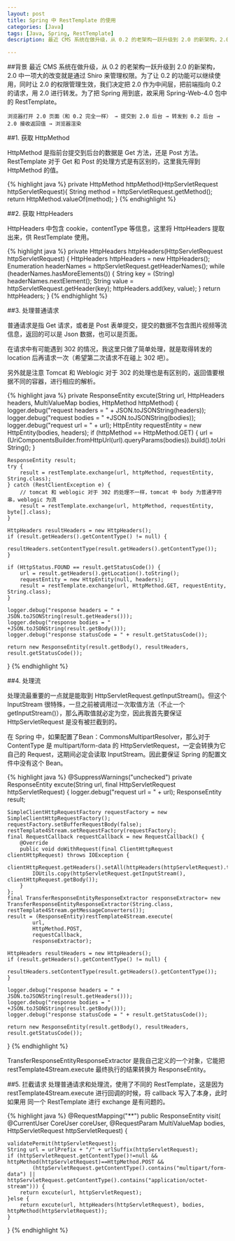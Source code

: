 ```yaml
---
layout: post
title: Spring 中 RestTemplate 的使用
categories: [Java]
tags: [Java, Spring, RestTemplate]
description: 最近 CMS 系统在做升级，从 0.2 的老架构一跃升级到 2.0 的新架构，2.0 中一项大的改变就是通过 Shiro 来管理权限。为了让 0.2 的功能可以继续使用，同时让 2.0 的权限管理生效，我们决定把 2.0 作为中间层，把前端指向 0.2 的请求，用 2.0 进行转发。为了把 Spring 用到底，故采用 Spring-Web-4.0 包中的 RestTemplate。

---
```


##背景
最近 CMS 系统在做升级，从 0.2 的老架构一跃升级到 2.0 的新架构，2.0 中一项大的改变就是通过 Shiro 来管理权限。为了让 0.2 的功能可以继续使用，同时让 2.0 的权限管理生效，我们决定把 2.0 作为中间层，把前端指向 0.2 的请求，用 2.0 进行转发。为了把 Spring 用到底，故采用 Spring-Web-4.0 包中的 RestTemplate。

	浏览器打开 2.0 页面（和 0.2 完全一样） → 提交到 2.0 后台 → 转发到 0.2 后台 → 2.0 接收返回值 → 浏览器渲染

##1. 获取 HttpMethod

HttpMethod 是指前台提交到后台的数据是 Get 方法，还是 Post 方法。RestTemplate 对于 Get 和 Post 的处理方式是有区别的，这里我先得到 HttpMethod 的值。

{% highlight java %}
private HttpMethod httpMethod(HttpServletRequest httpServletRequest){
	String method = httpServletRequest.getMethod();
	return HttpMethod.valueOf(method);
}
{% endhighlight %}

##2. 获取 HttpHeaders

HttpHeaders 中包含 cookie，contentType 等信息，这里将 HttpHeaders 提取出来，供 RestTemplate 使用。

{% highlight java %}
private HttpHeaders httpHeaders(HttpServletRequest httpServletRequest) {
	HttpHeaders httpHeaders = new HttpHeaders();
	Enumeration headerNames = httpServletRequest.getHeaderNames();
	while (headerNames.hasMoreElements()) {
		String key = (String) headerNames.nextElement();
		String value = httpServletRequest.getHeader(key);
		httpHeaders.add(key, value);
	}
	return httpHeaders;
}
{% endhighlight %}

##3. 处理普通请求

普通请求是指 Get 请求，或者是 Post 表单提交，提交的数据不包含图片视频等流信息，返回的可以是 Json 数据，也可以是页面。

在请求中有可能遇到 302 的情况，我这里只做了简单处理，就是取得转发的 location 后再请求一次（希望第二次请求不在碰上 302 吧）。

另外就是注意 Tomcat 和 Weblogic 对于 302 的处理也是有区别的，返回值要根据不同的容器，进行相应的解析。

{% highlight java %}
private ResponseEntity<String> excute(String url, HttpHeaders headers, MultiValueMap bodies, HttpMethod httpMethod) {
	logger.debug("request headers = " + JSON.toJSONString(headers));
	logger.debug("request bodies = " +JSON.toJSONString(bodies));
	logger.debug("request url = " + url);
	HttpEntity requestEntity = new HttpEntity(bodies, headers);
	if (httpMethod == HttpMethod.GET) {
		url = (UriComponentsBuilder.fromHttpUrl(url).queryParams(bodies)).build().toUriString();
	}
	
	ResponseEntity result;
	try {
		result = restTemplate.exchange(url, httpMethod, requestEntity, String.class);
	} catch (RestClientException e) {
		// tomcat 和 weblogic 对于 302 的处理不一样，tomcat 中 body 为普通字符串，weblogic 为流
		result = restTemplate.exchange(url, httpMethod, requestEntity, byte[].class);
	}
	
	HttpHeaders resultHeaders = new HttpHeaders();
	if (result.getHeaders().getContentType() != null) {
		resultHeaders.setContentType(result.getHeaders().getContentType());
	}
	
	if (HttpStatus.FOUND == result.getStatusCode()) {
		url = result.getHeaders().getLocation().toString();
		requestEntity = new HttpEntity(null, headers);
		result = restTemplate.exchange(url, HttpMethod.GET, requestEntity, String.class);
	}
	
	logger.debug("response headers = " + JSON.toJSONString(result.getHeaders()));
	logger.debug("response bodies = " +JSON.toJSONString(result.getBody()));
	logger.debug("response statusCode = " + result.getStatusCode());
	
	return new ResponseEntity(result.getBody(), resultHeaders, result.getStatusCode());
}
{% endhighlight %}

##4. 处理流

处理流最重要的一点就是能取到 HttpServletRequest.getInputStream()。但这个 InputStream 很特殊，一旦之前被调用过一次取值方法（不止一个 getInputStream()），那么再取值就必定为空，因此我首先要保证 HttpServletRequest 是没有被拦截到的。

在 Spring 中，如果配置了Bean：CommonsMultipartResolver，那么对于 ContentType 是 multipart/form-data 的 HttpServletRequest，一定会转换为它自己的 Request，这期间必定会读取 InputStream。因此要保证 Spring 的配置文件中没有这个 Bean。

{% highlight java %}
@SuppressWarnings("unchecked")
private ResponseEntity<String> excute(String url, final HttpServletRequest httpServletRequest) {
	logger.debug("request url = " + url);
	ResponseEntity result;
	
	SimpleClientHttpRequestFactory requestFactory = new SimpleClientHttpRequestFactory();
	requestFactory.setBufferRequestBody(false);     
	restTemplate4Stream.setRequestFactory(requestFactory); 
	final RequestCallback requestCallback = new RequestCallback() {
		@Override
		public void doWithRequest(final ClientHttpRequest clientHttpRequest) throws IOException {
			clientHttpRequest.getHeaders().setAll(httpHeaders(httpServletRequest).toSingleValueMap());
			IOUtils.copy(httpServletRequest.getInputStream(), clientHttpRequest.getBody());
		}
	};
	final TransferResponseEntityResponseExtractor responseExtractor= new TransferResponseEntityResponseExtractor(String.class, restTemplate4Stream.getMessageConverters());
	result = (ResponseEntity)restTemplate4Stream.execute(
			url, 
			HttpMethod.POST, 
			requestCallback, 
			responseExtractor);
	
	HttpHeaders resultHeaders = new HttpHeaders();
	if (result.getHeaders().getContentType() != null) {
		resultHeaders.setContentType(result.getHeaders().getContentType());
	}
	
	logger.debug("response headers = " + JSON.toJSONString(result.getHeaders()));
	logger.debug("response bodies = " +JSON.toJSONString(result.getBody()));
	logger.debug("response statusCode = " + result.getStatusCode());
	
	return new ResponseEntity(result.getBody(), resultHeaders, result.getStatusCode());
}
{% endhighlight %}

TransferResponseEntityResponseExtractor 是我自己定义的一个对象，它能把 restTemplate4Stream.execute 最终执行的结果转换为 ResponseEntity。

##5. 拦截请求
处理普通请求和处理流，使用了不同的 RestTemplate，这是因为 restTemplate4Stream.execute 进行回调的时候，将 callback 写入了本身，此时如果用 同一个 RestTemplate 进行 exchange 是有问题的。

{% highlight java %}
@RequestMapping("**")
public ResponseEntity<String> visit(
		@CurrentUser CoreUser coreUser, 
		@RequestParam MultiValueMap bodies, 
		HttpServletRequest httpServletRequest) {
	
	validatePermit(httpServletRequest);
	String url = urlPrefix + "/" + urlSuffix(httpServletRequest);
	if (httpServletRequest.getContentType()!=null && httpMethod(httpServletRequest)==HttpMethod.POST &&
			(httpServletRequest.getContentType().contains("multipart/form-data") || httpServletRequest.getContentType().contains("application/octet-stream"))) {
		return excute(url, httpServletRequest);
	}else {
		return excute(url, httpHeaders(httpServletRequest), bodies, httpMethod(httpServletRequest));
	}
}
{% endhighlight %}

